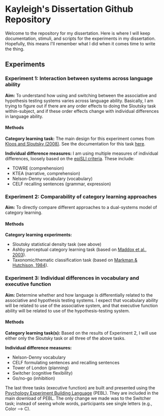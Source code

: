 # Kayleigh's Dissertation Github Repository

Welcome to the repository for my dissertation. Here is where I will keep documentation, stimuli, and scripts for the experiments in my dissertation. Hopefully, this means I'll remember what I did when it comes time to write the thing.

## Experiments

### Experiment 1: Interaction between systems across language ability
**Aim:** To understand how using and switching between the associative and hypothesis testing systems varies across language ability. Basically, I am trying to figure out if there are any order effects to doing the Sloutsky task within-subject, and if these order effects change with individual differences in language ability.

#### Methods

**Category learning task:** The main design for this experiment comes from [Kloos and Sloutsky (2008)](http://psycnet.apa.org/doiLanding?doi=10.1037%2F0096-3445.137.1.52). See the documentation for this task [here](./CategorizationExps/Sloutsky/README.md).

**Individual difference measures:** I am using multiple measures of individual differences, loosely based on the [epiSLI criteria](http://jslhr.pubs.asha.org/article.aspx?articleid=1781254). These include:

* TOWRE (comprehension)
* KTEA (narrative, comprehension)
* Nelson-Denny vocabulary (vocabulary)
* CELF recalling sentences (grammar, expression)

### Experiment 2: Comparability of category learning approaches

**Aim:** To directly compare different approaches to a dual-systems model of category learning.

#### Methods

**Category learning experiments:**

* Sloutsky statistical density task (see above)
* Ashby perceptual category learning task (based on [Maddox et al., 2003](http://psycnet.apa.org/record/2003-06626-016)).
* Taxonomic/thematic classification task (based on [Markman & Hutchison, 1984](http://www.sciencedirect.com/science/article/pii/0010028584900021)).

### Experiment 3: Individual differences in vocabulary and executive function

**Aim:** Determine whether and how language is differentially related to the associative and hypothesis testing systems. I expect that vocabulary ability will be related to use of the associative system, and that executive function ability will be related to use of the hypothesis-testing system.

#### Methods

**Category learning task(s):** Based on the results of Experiment 2, I will use either only the Sloutsky task or all three of the above tasks.

**Individual difference measures:**

* Nelson-Denny vocabulary
* CELF formulating sentences and recalling sentences
* Tower of London (planning)
* Switcher (cognitive flexibility)
* Go/no-go (inhibition)

The last three tasks (executive function) are built and presented using the [Psychology Experiment Building Language](http://pebl.sourceforge.net/) (PEBL). They are included in the main download of PEBL. The only change we made was to the Switcher task; instead of seeing whole words, participants see single letters (e.g., Color --> C).


